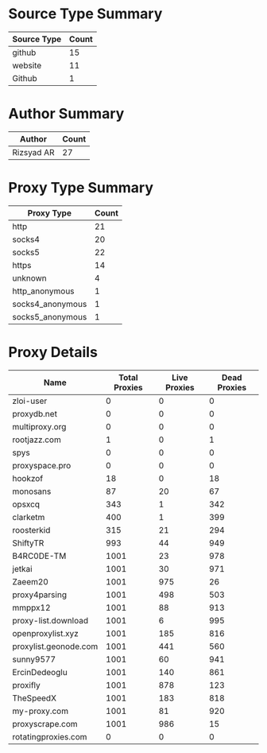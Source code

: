 # Source Type Summary

| Source Type | Count |
|-------------|-------|
| github | 15 |
| website | 11 |
| Github | 1 |


# Author Summary

| Author | Count |
|--------|-------|
| Rizsyad AR | 27 |


# Proxy Type Summary

| Proxy Type | Count |
|------------|-------|
| http | 21 |
| socks4 | 20 |
| socks5 | 22 |
| https | 14 |
| unknown | 4 |
| http_anonymous | 1 |
| socks4_anonymous | 1 |
| socks5_anonymous | 1 |


# Proxy Details

| Name | Total Proxies | Live Proxies | Dead Proxies |
|------|---------------|--------------|---------------|
| zloi-user | 0 | 0 | 0 |
| proxydb.net | 0 | 0 | 0 |
| multiproxy.org | 0 | 0 | 0 |
| rootjazz.com | 1 | 0 | 1 |
| spys | 0 | 0 | 0 |
| proxyspace.pro | 0 | 0 | 0 |
| hookzof | 18 | 0 | 18 |
| monosans | 87 | 20 | 67 |
| opsxcq | 343 | 1 | 342 |
| clarketm | 400 | 1 | 399 |
| roosterkid | 315 | 21 | 294 |
| ShiftyTR | 993 | 44 | 949 |
| B4RC0DE-TM | 1001 | 23 | 978 |
| jetkai | 1001 | 30 | 971 |
| Zaeem20 | 1001 | 975 | 26 |
| proxy4parsing | 1001 | 498 | 503 |
| mmppx12 | 1001 | 88 | 913 |
| proxy-list.download | 1001 | 6 | 995 |
| openproxylist.xyz | 1001 | 185 | 816 |
| proxylist.geonode.com | 1001 | 441 | 560 |
| sunny9577 | 1001 | 60 | 941 |
| ErcinDedeoglu | 1001 | 140 | 861 |
| proxifly | 1001 | 878 | 123 |
| TheSpeedX | 1001 | 183 | 818 |
| my-proxy.com | 1001 | 81 | 920 |
| proxyscrape.com | 1001 | 986 | 15 |
| rotatingproxies.com | 0 | 0 | 0 |
